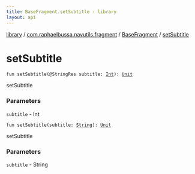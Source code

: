 ```yaml
---
title: BaseFragment.setSubtitle - library
layout: api
---
```


<div class='api-docs-breadcrumbs'><a href="../../index.html">library</a> / <a href="../index.html">com.raphaelbussa.navutils.fragment</a> / <a href="index.html">BaseFragment</a> / <a href="./set-subtitle.html">setSubtitle</a></div>

# setSubtitle

<div class="overload-group" markdown="1">

<div class="signature"><code><span class="keyword">fun </span><span class="identifier">setSubtitle</span><span class="symbol">(</span><span class="identifier">@StringRes</span> <span class="parameterName" id="com.raphaelbussa.navutils.fragment.BaseFragment$setSubtitle(kotlin.Int)/subtitle">subtitle</span><span class="symbol">:</span>&nbsp;<a href="https://kotlinlang.org/api/latest/jvm/stdlib/kotlin/-int/index.html"><span class="identifier">Int</span></a><span class="symbol">)</span><span class="symbol">: </span><a href="https://kotlinlang.org/api/latest/jvm/stdlib/kotlin/-unit/index.html"><span class="identifier">Unit</span></a></code></div>

setSubtitle

### Parameters

<code>subtitle</code> - Int

</div>
<div class="overload-group" markdown="1">

<div class="signature"><code><span class="keyword">fun </span><span class="identifier">setSubtitle</span><span class="symbol">(</span><span class="parameterName" id="com.raphaelbussa.navutils.fragment.BaseFragment$setSubtitle(kotlin.String)/subtitle">subtitle</span><span class="symbol">:</span>&nbsp;<a href="https://kotlinlang.org/api/latest/jvm/stdlib/kotlin/-string/index.html"><span class="identifier">String</span></a><span class="symbol">)</span><span class="symbol">: </span><a href="https://kotlinlang.org/api/latest/jvm/stdlib/kotlin/-unit/index.html"><span class="identifier">Unit</span></a></code></div>

setSubtitle

### Parameters

<code>subtitle</code> - String

</div>
